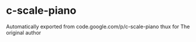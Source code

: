 # c-scale-piano
Automatically exported from code.google.com/p/c-scale-piano
thux for The original author
